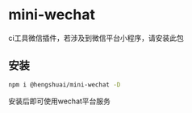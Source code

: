 # mini-wechat

ci工具微信插件，若涉及到微信平台小程序，请安装此包

## 安装

```bash
npm i @hengshuai/mini-wechat -D
```

安装后即可使用wechat平台服务